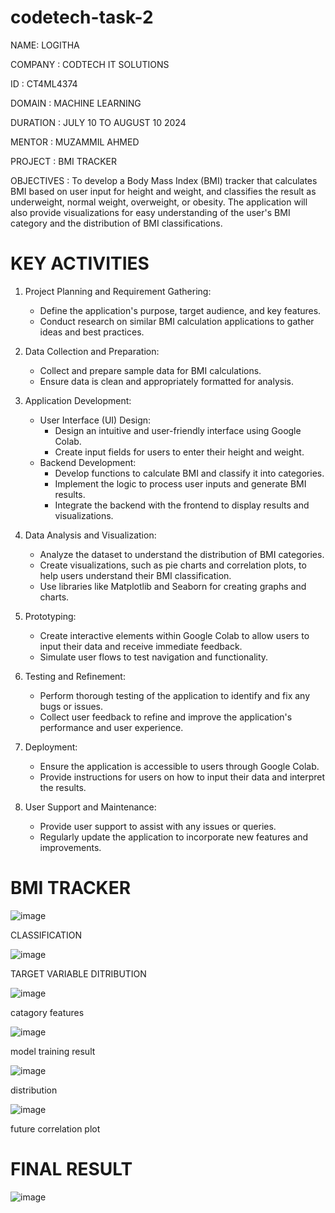 # codetech-task-2

NAME: LOGITHA

COMPANY : CODTECH IT SOLUTIONS

ID : CT4ML4374

DOMAIN : MACHINE LEARNING

DURATION : JULY 10 TO AUGUST 10 2024

MENTOR : MUZAMMIL AHMED

PROJECT : BMI TRACKER 

OBJECTIVES : To develop a Body Mass Index (BMI) tracker that calculates BMI based on user input for height and weight, and classifies the result as underweight, normal weight, overweight, or obesity. The application will also provide visualizations for easy understanding of the user's BMI category and the distribution of BMI classifications.

# KEY ACTIVITIES

1. Project Planning and Requirement Gathering:
   - Define the application's purpose, target audience, and key features.
   - Conduct research on similar BMI calculation applications to gather ideas and best practices.

2. Data Collection and Preparation:
   - Collect and prepare sample data for BMI calculations.
   - Ensure data is clean and appropriately formatted for analysis.

3. Application Development:
   - User Interface (UI) Design:
     - Design an intuitive and user-friendly interface using Google Colab.
     - Create input fields for users to enter their height and weight.
   - Backend Development:
     - Develop functions to calculate BMI and classify it into categories.
     - Implement the logic to process user inputs and generate BMI results.
     - Integrate the backend with the frontend to display results and visualizations.

4. Data Analysis and Visualization:
   - Analyze the dataset to understand the distribution of BMI categories.
   - Create visualizations, such as pie charts and correlation plots, to help users understand their BMI classification.
   - Use libraries like Matplotlib and Seaborn for creating graphs and charts.

5. Prototyping:
   - Create interactive elements within Google Colab to allow users to input their data and receive immediate feedback.
   - Simulate user flows to test navigation and functionality.

6. Testing and Refinement:
   - Perform thorough testing of the application to identify and fix any bugs or issues.
   - Collect user feedback to refine and improve the application's performance and user experience.

7. Deployment:
   - Ensure the application is accessible to users through Google Colab.
   - Provide instructions for users on how to input their data and interpret the results.

8. User Support and Maintenance:
   - Provide user support to assist with any issues or queries.
   - Regularly update the application to incorporate new features and improvements.

# BMI TRACKER



![image](https://github.com/user-attachments/assets/e0d60f4a-9b70-44b3-a982-cd76e0fc604b)

CLASSIFICATION

![image](https://github.com/user-attachments/assets/d9c2db6c-9c7b-40a2-adcc-5091b91bf397)

TARGET VARIABLE DITRIBUTION


![image](https://github.com/user-attachments/assets/945e2c23-e254-40a2-9508-b8ccafa4e949)

catagory features


![image](https://github.com/user-attachments/assets/0e21cd0f-8282-4b71-a5f3-44478ebe9988)

model training result


![image](https://github.com/user-attachments/assets/e6a6cd05-131a-4ff9-abd7-c2b28e52b53c)

distribution

![image](https://github.com/user-attachments/assets/8247eae4-b566-40b0-aa8c-1be6d390d597)

future correlation plot


# FINAL RESULT

![image](https://github.com/user-attachments/assets/4a0c0c7e-2a6b-409d-b8c9-52a29de0f02c)
